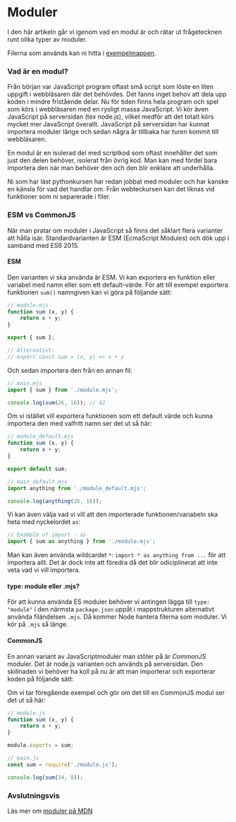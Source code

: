Moduler
==================================

I den här artikeln går vi igenom vad en modul är och rätar ut frågetecknen runt olika typer av moduler.

Filerna som används kan ni hitta i [exempelmappen](../../example/modules/article).

### Vad är en modul?

Från början var JavaScript program oftast små script som löste en liten uppgift i webbläsaren där det behövdes. Det fanns inget behov att dela upp koden i mindre fristående delar. Nu för tiden finns hela program och spel som körs i webbläsaren med en rysligt massa JavaScript. Vi kör även JavaScript på serversidan (tex node.js), vilket medför att det totalt körs mycket mer JavaScript överallt. JavaScript på serversidan har kunnat importera moduler länge och sedan några år tillbaka har turen kommit till webbläsaren.

En modul är en isolerad del med scriptkod som oftast innehåller det som just den delen behöver, isolerat från övrig kod. Man kan med fördel bara importera den när man behöver den och den blir enklare att underhålla.

Ni som har läst pythonkursen har redan jobbat med moduler och har kanske en känsla för vad det handlar om. Från webteckursen kan det liknas vid funktioner som ni separerade i filer.



### ESM vs CommonJS

När man pratar om moduler i JavaScript så finns det såklart flera varianter att hålla isär. Standardvarianten är ESM (EcmaScript Modules) och dök upp i samband med ES6 2015.



#### ESM

Den varianten vi ska använda är ESM. Vi kan exportera en funktion eller variabel med namn eller som ett default-värde. För att till exempel exportera funktionen `sum()` namngiven kan vi göra på följande sätt:

```js
// module.mjs
function sum (x, y) {
    return x + y;
}

export { sum };

// Alternativt:
// export const sum = (x, y) => x + y
```

Och sedan importera den från en annan fil:

```js
// main.mjs
import { sum } from './module.mjs';

console.log(sum(26, 16)); // 42
```


Om vi istället vill exportera funktionen som ett default värde och kunna importera den med valfritt namn ser det ut så här:

```js
// module_default.mjs
function sum (x, y) {
    return x + y;
}

export default sum;
```

```js
// main_default.mjs
import anything from './module_default.mjs';

console.log(anything(26, 16));
```

Vi kan även välja vad vi vill att den importerade funktionen/variabeln ska heta med nyckelordet `as`:

```js
// Example of import - as
import { sum as anything } from './module.mjs';
```

Man kan även använda wildcardet `*`: `import * as anything from ...` för att importera allt. Det är dock inte att föredra då det blir odiciplinerat att inte veta vad vi vill importera.



#### type: module eller .mjs?

För att kunna använda ES moduler behöver vi antingen lägga till `type: "module"` i den närmsta `package.json` uppåt i mappstrukturen alternativt använda filändelsen `.mjs`. Då kommer Node hantera filerna som moduler. Vi kör på `.mjs` så länge.



#### CommonJS

En annan variant av JavaScriptmoduler man stöter på är *CommonJS* moduler. Det är node.js varianten och används på serversidan. Den skillnaden vi behöver ha koll på nu är att man importerar och exporterar koden på följande sätt:

Om vi tar föregående exempel och gör om det till en CommonJS modul ser det ut så här:

```js
// module.js
function sum (x, y) {
    return x + y;
}

module.exports = sum;

// main.js
const sum = require('./module.js');

console.log(sum(34, 8));
```



### Avslutningsvis

Läs mer om [moduler på MDN](https://developer.mozilla.org/en-US/docs/Web/JavaScript/Guide/Modules)
